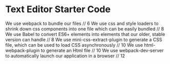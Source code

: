 # Text Editor Starter Code

We use webpack to bundle our files // 6
We use css and style loaders to shrink down css components into one file which can be easily bundled // 8
We use Babel to convert ES6+ elements into elements that our older, stable version can handle // 8
We use mini-css-extract-plugin to generate a CSS file, which can be used to load CSS asynchronously // 10
We use html-webpack-plugin to generate an Html file // 10
We use webpack-dev-server to automatically launch our application in a browser // 12